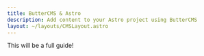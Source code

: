```yaml
---
title: ButterCMS & Astro
description: Add content to your Astro project using ButterCMS
layout: ~/layouts/CMSLayout.astro
---
```


This will be a full guide!
